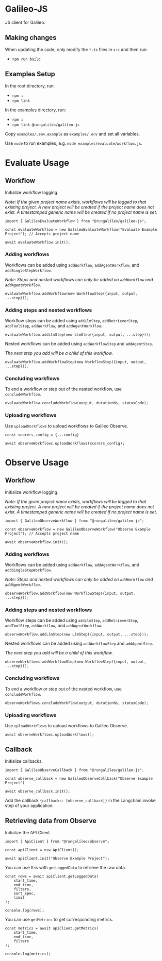 # Galileo-JS

JS client for Galileo.

## Making changes
When updating the code, only modify the `*.ts` files in `src` and then run:
- `npm run build`

## Examples Setup
In the root directory, run:
- `npm i`
- `npm link`

In the examples directory, run:
- `npm i`
- `npm link @rungalileo/galileo-js`

Copy `examples/.env.example` as `examples/.env` and set all variables.

Use `node` to run examples, e.g. `node examples/evaluate/workflow.js`.

# Evaluate Usage

## Workflow

Initialize workflow logging.

_Note: If the given project name exists, workflows will be logged to that existing project. A new project will be created
if the project name does not exist. A timestamped generic name will be created if no project name is set._

```
import { GalileoEvaluateWorkflow } from "@rungalileo/galileo-js";

const evaluateWorkflow = new GalileoEvaluateWorkflow("Evaluate Example Project"); // Accepts project name

await evaluateWorkflow.init();
```

### Adding workflows

Workflows can be added using  `addWorkflow`, `addAgentWorkflow`, and `addSingleStepWorkflow`.

_Note: Steps and nested workflows can only be added on `addWorkflow` and `addAgentWorkflow`._

```
evaluateWorkflow.addWorkflow(new WorkflowStep({input, output, ...step}));
```

### Adding steps and nested workflows

Workflow steps can be added using   `addLlmStep`, `addRetrieverStep`, `addToolStep`, `addWorkflow`, and `addAgentWorkflow`.

```
evaluateWorkflow.addLlmStep(new LlmStep({input, output, ...step}));
```

Nested workflows can be added using  `addWorkflowStep` and `addAgentStep`.

_The next step you add will be a child of this workflow._


```
evaluateWorkflow.addWorkflowStep(new WorkflowStep({input, output, ...step}));
```

### Concluding workflows

To end a workflow or step out of the nested workflow, use `concludeWorkflow`.

```
evaluateWorkflow.concludeWorkflow(output, durationNs, statusCode);
```

### Uploading workflows

Use `uploadWorkflows` to upload workflows to Galileo Observe.

```
const scorers_config = {...config}

await observeWorkflows.uploadWorkflows(scorers_config);
```

# Observe Usage

## Workflow

Initialize workflow logging.

_Note: If the given project name exists, workflows will be logged to that existing project. A new project will be created
if the project name does not exist. A timestamped generic name will be created if no project name is set._

```
import { GalileoObserveWorkflow } from "@rungalileo/galileo-js";

const observeWorkflow = new GalileoObserveWorkflow("Observe Example Project"); // Accepts project name

await observeWorkflow.init();
```

### Adding workflows

Workflows can be added using  `addWorkflow`, `addAgentWorkflow`, and `addSingleStepWorkflow`.

_Note: Steps and nested workflows can only be added on `addWorkflow` and `addAgentWorkflow`._

```
observeWorkflow.addWorkflow(new WorkflowStep({input, output, ...step}));
```

### Adding steps and nested workflows

Workflow steps can be added using   `addLlmStep`, `addRetrieverStep`, `addToolStep`, `addWorkflow`, and `addAgentWorkflow`.

```
observeWorkflow.addLlmStep(new LlmStep({input, output, ...step}));
```

Nested workflows can be added using  `addWorkflowStep` and `addAgentStep`.

_The next step you add will be a child of this workflow._


```
observeWorkflows.addWorkflowStep(new WorkflowStep({input, output, ...step}));
```

### Concluding workflows

To end a workflow or step out of the nested workflow, use `concludeWorkflow`.

```
observeWorkflows.concludeWorkflow(output, durationNs, statusCode);
```

### Uploading workflows

Use `uploadWorkflows` to upload workflows to Galileo Observe.

```
await observeWorkflows.uploadWorkflows();
```

## Callback

Initialize callbacks.

```
import { GalileoObserveCallback } from "@rungalileo/galileo-js";

const observe_callback = new GalileoObserveCallback("Observe Example Project")

await observe_callback.init();
```

Add the callback `{callbacks: [observe_callback]}` in the Langchain invoke step of your application.

## Retrieving data from Observe

Initialize the API Client.

```
import { ApiClient } from "@rungalileo/observe";

const apiClient = new ApiClient();

await apiClient.init("Observe Example Project");
```

You can use this with `getLoggedData` to retrieve the raw data.

```
const rows = await apiClient.getLoggedData(
    start_time,
    end_time,
    filters,
    sort_spec,
    limit
);

console.log(rows);
```

You can use `getMetrics` to get corresponding metrics.

```
const metrics = await apiClient.getMetrics(
    start_time,
    end_time,
    filters
);

console.log(metrics);
```